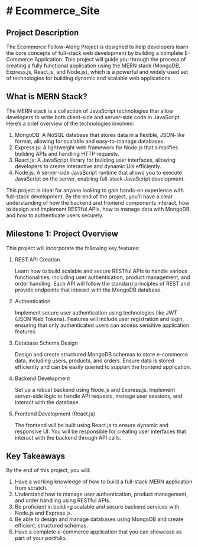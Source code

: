 # # Ecommerce_Site
## Project Description
The Ecommerce Follow-Along Project is designed to help developers learn the core concepts of full-stack web development by building a complete E-Commerce Application. This project will guide you through the process of creating a fully functional application using the MERN stack (MongoDB, Express.js, React.js, and Node.js), which is a powerful and widely used set of technologies for building dynamic and scalable web applications.

## What is MERN Stack?
The MERN stack is a collection of JavaScript technologies that allow developers to write both client-side and server-side code in JavaScript. Here’s a brief overview of the technologies involved:

1. MongoDB: A NoSQL database that stores data in a flexible, JSON-like format, allowing for scalable and easy-to-manage databases.
2. Express.js: A lightweight web framework for Node.js that simplifies building APIs and handling HTTP requests.
3. React.js: A JavaScript library for building user interfaces, allowing developers to create interactive and dynamic UIs efficiently.
4. Node.js: A server-side JavaScript runtime that allows you to execute JavaScript on the server, enabling full-stack JavaScript development.

This project is ideal for anyone looking to gain hands-on experience with full-stack development. By the end of the project, you'll have a clear understanding of how the backend and frontend components interact, how to design and implement RESTful APIs, how to manage data with MongoDB, and how to authenticate users securely.


## Milestone 1: Project Overview

This project will incorporate the following key features:

1. REST API Creation

    Learn how to build scalable and secure RESTful APIs to handle various functionalities, including user authentication, product management, and order handling.
    Each API will follow the standard principles of REST and provide endpoints that interact with the MongoDB database.

2. Authentication

    Implement secure user authentication using technologies like JWT (JSON Web Tokens).
    Features will include user registration and login, ensuring that only authenticated users can access sensitive application features.

3. Database Schema Design

    Design and create structured MongoDB schemas to store e-commerce data, including users, products, and orders.
    Ensure data is stored efficiently and can be easily queried to support the frontend application.

4. Backend Development

    Set up a robust backend using Node.js and Express.js.
    Implement server-side logic to handle API requests, manage user sessions, and interact with the database.

5. Frontend Development (React.js)

    The frontend will be built using React.js to ensure dynamic and responsive UI.
    You will be responsible for creating user interfaces that interact with the backend through API calls.

## Key Takeaways
By the end of this project, you will:
1. Have a working knowledge of how to build a full-stack MERN application from scratch.
2. Understand how to manage user authentication, product management, and order handling using RESTful APIs.
3. Be proficient in building scalable and secure backend services with Node.js and Express.js.
4. Be able to design and manage databases using MongoDB and create efficient, structured schemas.
5. Have a complete e-commerce application that you can showcase as part of your portfolio.


